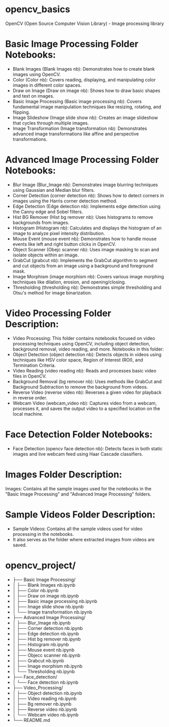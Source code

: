 # opencv_basics
OpenCV (Open Source Computer Vision Library) - Image processing library

# Basic Image Processing Folder Notebooks:
- Blank Images (Blank Images nb): Demonstrates how to create blank images using OpenCV.
- Color (Color nb): Covers reading, displaying, and manipulating color images in different color spaces.
- Draw on Image (Draw on image nb): Shows how to draw basic shapes and text on images.
- Basic Image Processing (Basic image processing nb): Covers fundamental image manipulation techniques like resizing, rotating, and flipping.
- Image Slideshow (Image slide show nb): Creates an image slideshow that cycles through multiple images.
- Image Transformation (Image transformation nb): Demonstrates advanced image transformations like affine and perspective transformations.

# Advanced Image Processing Folder Notebooks:
- Blur Image (Blur_Image nb): Demonstrates image blurring techniques using Gaussian and Median blur filters.
- Corner Detection (corner detection nb): Shows how to detect corners in images using the Harris corner detection method.
- Edge Detection (Edge detection nb): Implements edge detection using the Canny edge and Sobel filters.
- Hist BG Remover (Hist bg remover nb): Uses histograms to remove backgrounds from images.
- Histogram (Histogram nb): Calculates and displays the histogram of an image to analyze pixel intensity distribution.
- Mouse Event (mouse event nb): Demonstrates how to handle mouse events like left and right button clicks in OpenCV.
- Object Scanner (Obejc scanner nb): Uses image masking to scan and isolate objects within an image.
- GrabCut (grabcut nb): Implements the GrabCut algorithm to segment and cut objects from an image using a background and foreground mask.
- Image Morphism (image morphism nb): Covers various image morphing techniques like dilation, erosion, and opening/closing.
- Thresholding (thresholding nb): Demonstrates simple thresholding and Otsu's method for image binarization.

# Video Processing Folder Description:
- Video Processing: This folder contains notebooks focused on video processing techniques using OpenCV, including object detection, background removal, video reading, and more.
Notebooks in this folder:
- Object Detection (object detection nb): Detects objects in videos using techniques like HSV color space, Region of Interest (ROI), and Termination Criteria.
- Video Reading (video reading nb): Reads and processes basic video files in OpenCV.
- Background Removal (bg remover nb): Uses methods like GrabCut and Background Subtraction to remove the background from videos.
- Reverse Video (reverse video nb): Reverses a given video for playback in reverse order.
- Webcam Video (webcam_video nb): Captures video from a webcam, processes it, and saves the output video to a specified location on the local machine.

# Face Detection Folder Notebooks:
- Face Detection (opencv face detection nb): Detects faces in both static images and live webcam feed using Haar Cascade classifiers.

# Images Folder Description:
Images: Contains all the sample images used for the notebooks in the "Basic Image Processing" and "Advanced Image Processing" folders.

# Sample Videos Folder Description:
- Sample Videos: Contains all the sample videos used for video processing in the notebooks. 
- It also serves as the folder where extracted images from videos are saved.


# opencv_project/
- ├── Basic Image Processing/
- │   ├── Blank Images nb.ipynb
- │   ├── Color nb.ipynb
- │   ├── Draw on image nb.ipynb
- │   ├── Basic image processing nb.ipynb
- │   ├── Image slide show nb.ipynb
- │   └── Image transformation nb.ipynb
- ├── Advanced Image Processing/
- │   ├── Blur_Image nb.ipynb
- │   ├── Corner detection nb.ipynb
- │   ├── Edge detection nb.ipynb
- │   ├── Hist bg remover nb.ipynb
- │   ├── Histogram nb.ipynb
- │   ├── Mouse event nb.ipynb
- │   ├── Objecc scanner nb.ipynb
- │   ├── Grabcut nb.ipynb
- │   ├── Image morphism nb.ipynb
- │   └── Thresholding nb.ipynb
- ├── Face_detection/
- │   └── Face detection nb.ipynb
- ├── Video_Processing/
- │   ├── Object detection nb.ipynb
- │   ├── Video reading nb.ipynb
- │   ├── Bg remover nb.ipynb
- │   ├── Reverse video nb.ipynb
- │   └── Webcam video nb.ipynb
- └── README.md
